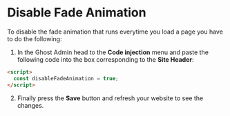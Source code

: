 # Disable Fade Animation

To disable the fade animation that runs everytime you load a page you have to do the following:

1. In the Ghost Admin head to the **Code injection** menu and paste the following code into the box corresponding to the **Site Header**:

```html
<script>
  const disableFadeAnimation = true;
</script>
```

2. Finally press the **Save** button and refresh your website to see the changes.
